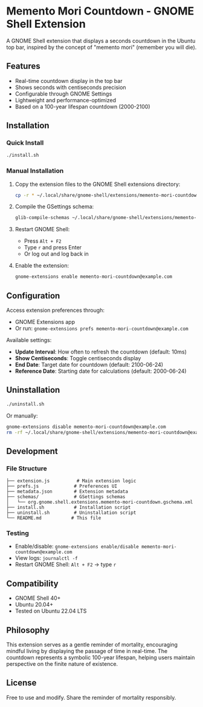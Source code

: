 # Memento Mori Countdown - GNOME Shell Extension

A GNOME Shell extension that displays a seconds countdown in the Ubuntu top bar, inspired by the concept of "memento mori" (remember you will die).

## Features

- Real-time countdown display in the top bar
- Shows seconds with centiseconds precision
- Configurable through GNOME Settings
- Lightweight and performance-optimized
- Based on a 100-year lifespan countdown (2000-2100)

## Installation

### Quick Install

```bash
./install.sh
```

### Manual Installation

1. Copy the extension files to the GNOME Shell extensions directory:

   ```bash
   cp -r * ~/.local/share/gnome-shell/extensions/memento-mori-countdown@example.com/
   ```

2. Compile the GSettings schema:

   ```bash
   glib-compile-schemas ~/.local/share/gnome-shell/extensions/memento-mori-countdown@example.com/schemas/
   ```

3. Restart GNOME Shell:

   - Press `Alt + F2`
   - Type `r` and press Enter
   - Or log out and log back in

4. Enable the extension:
   ```bash
   gnome-extensions enable memento-mori-countdown@example.com
   ```

## Configuration

Access extension preferences through:

- GNOME Extensions app
- Or run: `gnome-extensions prefs memento-mori-countdown@example.com`

Available settings:

- **Update Interval**: How often to refresh the countdown (default: 10ms)
- **Show Centiseconds**: Toggle centiseconds display
- **End Date**: Target date for countdown (default: 2100-06-24)
- **Reference Date**: Starting date for calculations (default: 2000-06-24)

## Uninstallation

```bash
./uninstall.sh
```

Or manually:

```bash
gnome-extensions disable memento-mori-countdown@example.com
rm -rf ~/.local/share/gnome-shell/extensions/memento-mori-countdown@example.com
```

## Development

### File Structure

```
├── extension.js          # Main extension logic
├── prefs.js             # Preferences UI
├── metadata.json        # Extension metadata
├── schemas/             # GSettings schemas
│   └── org.gnome.shell.extensions.memento-mori-countdown.gschema.xml
├── install.sh           # Installation script
├── uninstall.sh         # Uninstallation script
└── README.md           # This file
```

### Testing

- Enable/disable: `gnome-extensions enable/disable memento-mori-countdown@example.com`
- View logs: `journalctl -f`
- Restart GNOME Shell: `Alt + F2` → type `r`

## Compatibility

- GNOME Shell 40+
- Ubuntu 20.04+
- Tested on Ubuntu 22.04 LTS

## Philosophy

This extension serves as a gentle reminder of mortality, encouraging mindful living by displaying the passage of time in real-time. The countdown represents a symbolic 100-year lifespan, helping users maintain perspective on the finite nature of existence.

## License

Free to use and modify. Share the reminder of mortality responsibly.
